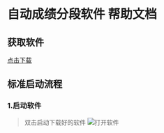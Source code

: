 # 自动成绩分段软件 帮助文档
## 获取软件
[点击下载](nanazuki.github.io/resources/2022-5-grador/Grador.exe)
## 标准启动流程
### 1.启动软件
>双击启动下载好的软件
![打开软件](nanazuki.github.io/img/2022-5-grador/tutorial/runTheApplication.png)